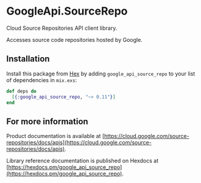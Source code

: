 # GoogleApi.SourceRepo

Cloud Source Repositories API client library.

Accesses source code repositories hosted by Google.

## Installation

Install this package from [Hex](https://hex.pm) by adding
`google_api_source_repo` to your list of dependencies in `mix.exs`:

```elixir
def deps do
  [{:google_api_source_repo, "~> 0.11"}]
end
```

## For more information

Product documentation is available at [https://cloud.google.com/source-repositories/docs/apis](https://cloud.google.com/source-repositories/docs/apis).

Library reference documentation is published on Hexdocs at
[https://hexdocs.pm/google_api_source_repo](https://hexdocs.pm/google_api_source_repo).
